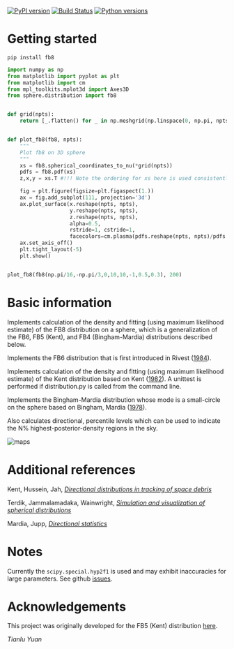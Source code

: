[![PyPI version](https://img.shields.io/pypi/v/fb8)](https://pypi.org/project/fb8) [![Build Status](https://github.com/tianluyuan/sphere/actions/workflows/checks.yml/badge.svg)](https://github.com/tianluyuan/sphere/actions) [![Python versions](https://img.shields.io/pypi/pyversions/fb8)](https://pypi.org/project/fb8)

Getting started
=================
`pip install fb8`

```Python
import numpy as np
from matplotlib import pyplot as plt
from matplotlib import cm
from mpl_toolkits.mplot3d import Axes3D
from sphere.distribution import fb8


def grid(npts):
    return [_.flatten() for _ in np.meshgrid(np.linspace(0, np.pi, npts), np.linspace(0,2*np.pi, npts))]


def plot_fb8(fb8, npts):
    """
    Plot fb8 on 3D sphere
    """
    xs = fb8.spherical_coordinates_to_nu(*grid(npts))
    pdfs = fb8.pdf(xs)
    z,x,y = xs.T #!!! Note the ordering for xs here is used consistently throughout. Follows Kent's 1982 paper.

    fig = plt.figure(figsize=plt.figaspect(1.))
    ax = fig.add_subplot(111, projection='3d')
    ax.plot_surface(x.reshape(npts, npts),
                    y.reshape(npts, npts),
                    z.reshape(npts, npts),
                    alpha=0.5,
                    rstride=1, cstride=1,
                    facecolors=cm.plasma(pdfs.reshape(npts, npts)/pdfs.max()))
    ax.set_axis_off()
    plt.tight_layout(-5)
    plt.show()


plot_fb8(fb8(np.pi/16,-np.pi/3,0,10,10,-1,0.5,0.3), 200)
```

Basic information
=================
Implements calculation of the density and fitting (using maximum likelihood estimate) of the FB8 distribution on a sphere, which is a generalization of the FB6, FB5 (Kent), and FB4 (Bingham-Mardia) distributions described below.

Implements the FB6 distribution that is first introduced in Rivest ([1984](https://www.doi.org/10.1214/aos/1176346724)).

Implements calculation of the density and fitting (using maximum likelihood estimate) of the Kent distribution based on Kent ([1982](https://doi.org/10.1111/j.2517-6161.1982.tb01189.x)). A unittest is performed if distribution.py is called from the command line.

Implements the Bingham-Mardia distribution whose mode is a small-circle on the sphere based on Bingham, Mardia ([1978](https://doi.org/10.1093/biomet/65.2.379)).

Also calculates directional, percentile levels which can be used to indicate the N% highest-posterior-density regions in the sky.

![maps](fig/example.png)

Additional references
=================
Kent, Hussein, Jah, [_Directional distributions in tracking of space debris_](https://ieeexplore.ieee.org/abstract/document/7528139) 

Terdik, Jammalamadaka, Wainwright, [_Simulation and visualization of spherical distributions_](https://www.researchgate.net/profile/Gyorgy_Terdik/publication/324605982_Simulation_and_Visualization_of_Spherical_Distributions/links/5ad8edceaca272fdaf81fe04/Simulation-and-Visualization-of-Spherical-Distributions.pdf)

Mardia, Jupp, [_Directional statistics_](https://www.doi.org/10.1002/9780470316979)

Notes
=================
Currently the `scipy.special.hyp2f1` is used and may exhibit inaccuracies for large parameters. See github [issues](https://github.com/scipy/scipy/issues?utf8=%E2%9C%93&q=is%3Aissue+is%3Aopen+hyp2f1).

Acknowledgements
=================

This project was originally developed for the FB5 (Kent) distribution [here](https://github.com/edfraenkel/kent_distribution).

_Tianlu Yuan_
